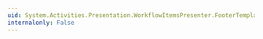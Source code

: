 ```yaml
---
uid: System.Activities.Presentation.WorkflowItemsPresenter.FooterTemplate
internalonly: False
---
```

